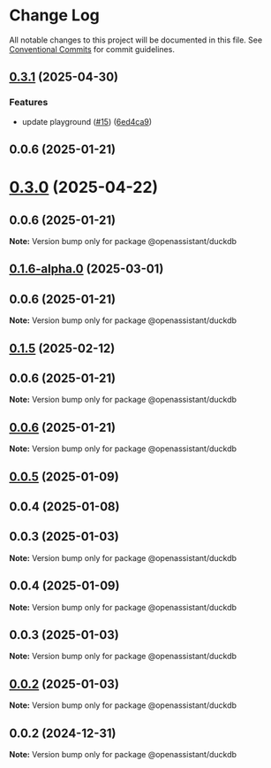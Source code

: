 # Change Log

All notable changes to this project will be documented in this file.
See [Conventional Commits](https://conventionalcommits.org) for commit guidelines.

## [0.3.1](https://github.com/GeoDaCenter/openassistant/compare/@openassistant/duckdb@0.0.5...@openassistant/duckdb@0.3.1) (2025-04-30)

### Features

* update playground ([#15](https://github.com/GeoDaCenter/openassistant/issues/15)) ([6ed4ca9](https://github.com/GeoDaCenter/openassistant/commit/6ed4ca97901626b84eb5667bdbab3d38cc33570a))

## 0.0.6 (2025-01-21)

# [0.3.0](https://github.com/GeoDaCenter/openassistant/compare/@openassistant/duckdb@0.0.5...@openassistant/duckdb@0.3.0) (2025-04-22)

## 0.0.6 (2025-01-21)

**Note:** Version bump only for package @openassistant/duckdb

## [0.1.6-alpha.0](https://github.com/GeoDaCenter/openassistant/compare/@openassistant/duckdb@0.0.5...@openassistant/duckdb@0.1.6-alpha.0) (2025-03-01)

## 0.0.6 (2025-01-21)

**Note:** Version bump only for package @openassistant/duckdb

## [0.1.5](https://github.com/GeoDaCenter/openassistant/compare/@openassistant/duckdb@0.0.5...@openassistant/duckdb@0.1.5) (2025-02-12)

## 0.0.6 (2025-01-21)

**Note:** Version bump only for package @openassistant/duckdb

## [0.0.6](https://github.com/GeoDaCenter/openassistant/compare/@openassistant/duckdb@0.0.5...@openassistant/duckdb@0.0.6) (2025-01-21)

**Note:** Version bump only for package @openassistant/duckdb

## [0.0.5](https://github.com/lixun910/openassistant/compare/@openassistant/duckdb@0.0.3...@openassistant/duckdb@0.0.5) (2025-01-09)

## 0.0.4 (2025-01-08)

## 0.0.3 (2025-01-03)

**Note:** Version bump only for package @openassistant/duckdb

## 0.0.4 (2025-01-09)

**Note:** Version bump only for package @openassistant/duckdb

## 0.0.3 (2025-01-03)

**Note:** Version bump only for package @openassistant/duckdb

## [0.0.2](https://github.com/lixun910/openassistant/compare/@openassistant/duckdb@0.0.2...@openassistant/duckdb@0.0.2) (2025-01-03)

**Note:** Version bump only for package @openassistant/duckdb

## 0.0.2 (2024-12-31)

**Note:** Version bump only for package @openassistant/duckdb
